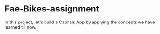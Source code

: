# Fae-Bikes-assignment
In this project, let's build a Capitals App by applying the concepts we have learned till now.

